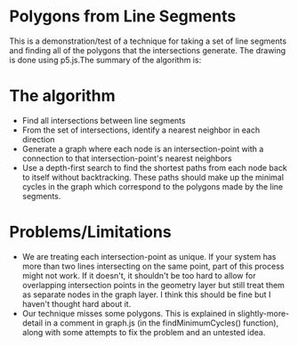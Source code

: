 # Polygons from Line Segments

This is a demonstration/test of a technique for taking a set of line segments and finding all of the polygons that the intersections generate. The drawing is done using p5.js.The summary of the algorithm is:

# The algorithm

- Find all intersections between line segments
- From the set of intersections, identify a nearest neighbor in each direction
- Generate a graph where each node is an intersection-point with a connection to that intersection-point's nearest neighbors
- Use a depth-first search to find the shortest paths from each node back to itself without backtracking. These paths should make up the minimal cycles in the graph which correspond to the polygons made by the line segments.

# Problems/Limitations

- We are treating each intersection-point as unique. If your system has more than two lines intersecting on the same point, part of this process might not work. If it doesn't, it shouldn't be too hard to allow for overlapping intersection points in the geometry layer but still treat them as separate nodes in the graph layer. I think this should be fine but I haven't thought hard about it.
- Our technique misses some polygons. This is explained in slightly-more-detail in a comment in graph.js (in the findMinimumCycles() function), along with some attempts to fix the problem and an untested idea.
